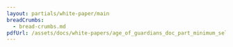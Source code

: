 ```yaml
---
layout: partials/white-paper/main
breadCrumbs:
  - bread-crumbs.md
pdfUrl: /assets/docs/white-papers/age_of_guardians_doc_part_minimum_self_delegation.pdf
---
```

